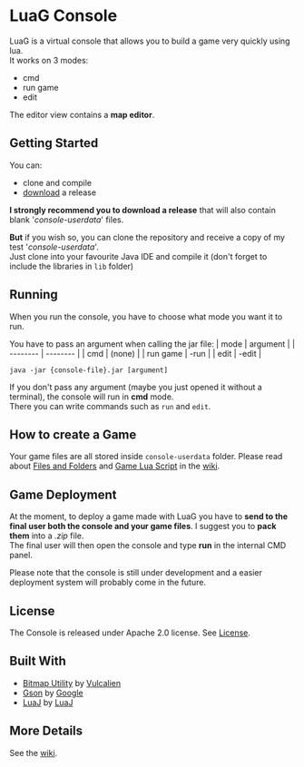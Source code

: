# LuaG Console
LuaG is a virtual console that allows you to build a game very quickly using lua.<br>
It works on 3 modes:
- cmd
- run game
- edit

The editor view contains a **map editor**.

## Getting Started
You can:
- clone and compile
- [download](https://github.com/Vulcalien/LuaG-Console/releases) a release

**I strongly recommend you to download a release** that will also contain blank '*console-userdata*' files.

**But** if you wish so, you can clone the repository and receive a copy of my test '*console-userdata*'.<br>
Just clone into your favourite Java IDE and compile it (don't forget to include the libraries in `lib` folder)

## Running
When you run the console, you have to choose what mode you want it to run.<br>

You have to pass an argument when calling the jar file:
| mode     | argument |
| -------- | -------- |
| cmd      | (none)   |
| run game | -run     |
| edit     | -edit    |

```batch
java -jar {console-file}.jar [argument]
```

If you don't pass any argument (maybe you just opened it without a terminal), the console will run in **cmd** mode.<br>
There you can write commands such as `run` and `edit`.

## How to create a Game
Your game files are all stored inside `console-userdata` folder. Please read about [Files and Folders](https://github.com/Vulcalien/LuaG-Console/wiki/Files-and-Folders) and [Game Lua Script](https://github.com/Vulcalien/LuaG-Console/wiki/Lua-Script) in the [wiki](https://github.com/Vulcalien/LuaG-Console/wiki).

## Game Deployment
At the moment, to deploy a game made with LuaG you have to **send to the final user both the console and your game files**. I suggest you to **pack them** into a *.zip* file.<br>
The final user will then open the console and type **run** in the internal CMD panel.

Please note that the console is still under development and a easier deployment system will probably come in the future.

## License
The Console is released under Apache 2.0 license. See [License](LICENSE).

## Built With
- [Bitmap Utility](https://github.com/Vulcalien/Bitmap-Utility) by [Vulcalien](https://github.com/Vulcalien/)
- [Gson](https://github.com/google/gson) by [Google](https://github.com/google)
- [LuaJ](http://www.luaj.org/luaj.html) by [LuaJ](http://www.luaj.org/)

## More Details
See the [wiki](https://github.com/Vulcalien/LuaG-Console/wiki).
